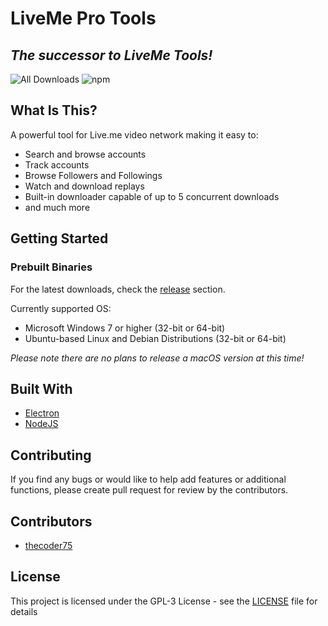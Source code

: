 # LiveMe Pro Tools
## *The successor to LiveMe Tools!*

![All Downloads](https://img.shields.io/github/downloads/thecoder75/liveme-pro-tools/total.svg)
![npm](https://img.shields.io/npm/v/liveme-pro-tools.svg)


## What Is This?

A powerful tool for Live.me video network making it easy to:
- Search and browse accounts
- Track accounts
- Browse Followers and Followings
- Watch and download replays
- Built-in downloader capable of up to 5 concurrent downloads
- and much more

## Getting Started

### Prebuilt Binaries

For the latest downloads, check the [release](https://github.com/thecoder75/liveme-pro-tools/releases) section.

Currently supported OS:
- Microsoft Windows 7 or higher (32-bit or 64-bit)
- Ubuntu-based Linux and Debian Distributions (32-bit or 64-bit)

*Please note there are no plans to release a macOS version at this time!*

## Built With
* [Electron](http://electron.atom.io)
* [NodeJS](http://nodejs.org)

## Contributing
If you find any bugs or would like to help add features or additional functions, please create pull request for review by the contributors.

## Contributors
* [thecoder75](https://github.com/thecoder75)

## License
This project is licensed under the GPL-3 License - see the [LICENSE](LICENSE)
file for details
